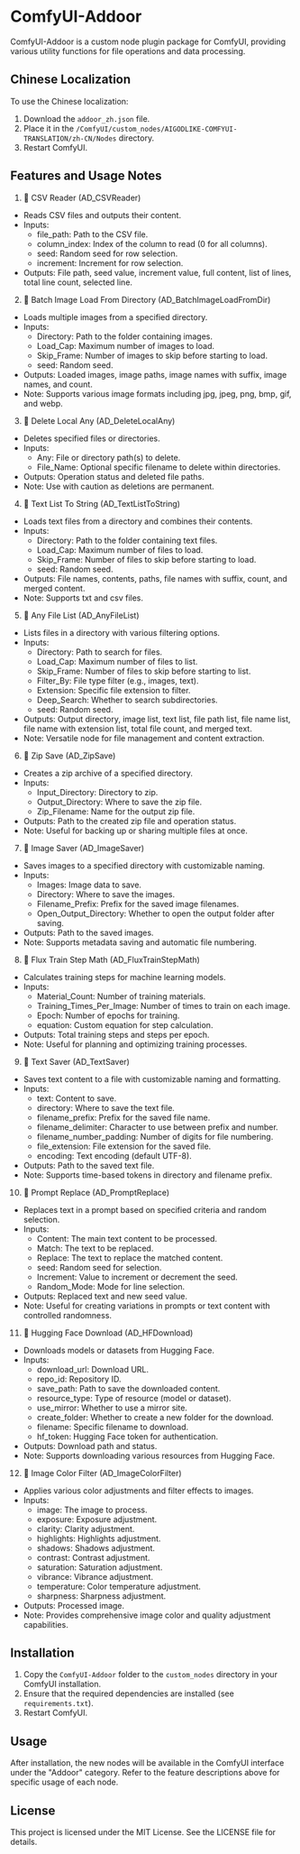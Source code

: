 # ComfyUI-Addoor

ComfyUI-Addoor is a custom node plugin package for ComfyUI, providing various utility functions for file operations and data processing.

## Chinese Localization

To use the Chinese localization:
1. Download the `addoor_zh.json` file.
2. Place it in the `/ComfyUI/custom_nodes/AIGODLIKE-COMFYUI-TRANSLATION/zh-CN/Nodes` directory.
3. Restart ComfyUI.

## Features and Usage Notes

1. 🌻 CSV Reader (AD_CSVReader)
 - Reads CSV files and outputs their content.
 - Inputs:
   - file_path: Path to the CSV file.
   - column_index: Index of the column to read (0 for all columns).
   - seed: Random seed for row selection.
   - increment: Increment for row selection.
 - Outputs: File path, seed value, increment value, full content, list of lines, total line count, selected line.

2. 🌻 Batch Image Load From Directory (AD_BatchImageLoadFromDir)
 - Loads multiple images from a specified directory.
 - Inputs:
   - Directory: Path to the folder containing images.
   - Load_Cap: Maximum number of images to load.
   - Skip_Frame: Number of images to skip before starting to load.
   - seed: Random seed.
 - Outputs: Loaded images, image paths, image names with suffix, image names, and count.
 - Note: Supports various image formats including jpg, jpeg, png, bmp, gif, and webp.

3. 🌻 Delete Local Any (AD_DeleteLocalAny)
 - Deletes specified files or directories.
 - Inputs:
   - Any: File or directory path(s) to delete.
   - File_Name: Optional specific filename to delete within directories.
 - Outputs: Operation status and deleted file paths.
 - Note: Use with caution as deletions are permanent.

4. 🌻 Text List To String (AD_TextListToString)
 - Loads text files from a directory and combines their contents.
 - Inputs:
   - Directory: Path to the folder containing text files.
   - Load_Cap: Maximum number of files to load.
   - Skip_Frame: Number of files to skip before starting to load.
   - seed: Random seed.
 - Outputs: File names, contents, paths, file names with suffix, count, and merged content.
 - Note: Supports txt and csv files.

5. 🌻 Any File List (AD_AnyFileList)
 - Lists files in a directory with various filtering options.
 - Inputs:
   - Directory: Path to search for files.
   - Load_Cap: Maximum number of files to list.
   - Skip_Frame: Number of files to skip before starting to list.
   - Filter_By: File type filter (e.g., images, text).
   - Extension: Specific file extension to filter.
   - Deep_Search: Whether to search subdirectories.
   - seed: Random seed.
 - Outputs: Output directory, image list, text list, file path list, file name list, file name with extension list, total file count, and merged text.
 - Note: Versatile node for file management and content extraction.

6. 🌻 Zip Save (AD_ZipSave)
 - Creates a zip archive of a specified directory.
 - Inputs:
   - Input_Directory: Directory to zip.
   - Output_Directory: Where to save the zip file.
   - Zip_Filename: Name for the output zip file.
 - Outputs: Path to the created zip file and operation status.
 - Note: Useful for backing up or sharing multiple files at once.

7. 🌻 Image Saver (AD_ImageSaver)
 - Saves images to a specified directory with customizable naming.
 - Inputs:
   - Images: Image data to save.
   - Directory: Where to save the images.
   - Filename_Prefix: Prefix for the saved image filenames.
   - Open_Output_Directory: Whether to open the output folder after saving.
 - Outputs: Path to the saved images.
 - Note: Supports metadata saving and automatic file numbering.

8. 🌻 Flux Train Step Math (AD_FluxTrainStepMath)
 - Calculates training steps for machine learning models.
 - Inputs:
   - Material_Count: Number of training materials.
   - Training_Times_Per_Image: Number of times to train on each image.
   - Epoch: Number of epochs for training.
   - equation: Custom equation for step calculation.
 - Outputs: Total training steps and steps per epoch.
 - Note: Useful for planning and optimizing training processes.

9. 🌻 Text Saver (AD_TextSaver)
 - Saves text content to a file with customizable naming and formatting.
 - Inputs:
   - text: Content to save.
   - directory: Where to save the text file.
   - filename_prefix: Prefix for the saved file name.
   - filename_delimiter: Character to use between prefix and number.
   - filename_number_padding: Number of digits for file numbering.
   - file_extension: File extension for the saved file.
   - encoding: Text encoding (default UTF-8).
 - Outputs: Path to the saved text file.
 - Note: Supports time-based tokens in directory and filename prefix.

10. 🌻 Prompt Replace (AD_PromptReplace)
 - Replaces text in a prompt based on specified criteria and random selection.
 - Inputs:
   - Content: The main text content to be processed.
   - Match: The text to be replaced.
   - Replace: The text to replace the matched content.
   - seed: Random seed for selection.
   - Increment: Value to increment or decrement the seed.
   - Random_Mode: Mode for line selection.
 - Outputs: Replaced text and new seed value.
 - Note: Useful for creating variations in prompts or text content with controlled randomness.

11. 🌻 Hugging Face Download (AD_HFDownload)
 - Downloads models or datasets from Hugging Face.
 - Inputs:
   - download_url: Download URL.
   - repo_id: Repository ID.
   - save_path: Path to save the downloaded content.
   - resource_type: Type of resource (model or dataset).
   - use_mirror: Whether to use a mirror site.
   - create_folder: Whether to create a new folder for the download.
   - filename: Specific filename to download.
   - hf_token: Hugging Face token for authentication.
 - Outputs: Download path and status.
 - Note: Supports downloading various resources from Hugging Face.

12. 🌻 Image Color Filter (AD_ImageColorFilter)
 - Applies various color adjustments and filter effects to images.
 - Inputs:
   - image: The image to process.
   - exposure: Exposure adjustment.
   - clarity: Clarity adjustment.
   - highlights: Highlights adjustment.
   - shadows: Shadows adjustment.
   - contrast: Contrast adjustment.
   - saturation: Saturation adjustment.
   - vibrance: Vibrance adjustment.
   - temperature: Color temperature adjustment.
   - sharpness: Sharpness adjustment.
 - Outputs: Processed image.
 - Note: Provides comprehensive image color and quality adjustment capabilities.

## Installation

1. Copy the `ComfyUI-Addoor` folder to the `custom_nodes` directory in your ComfyUI installation.
2. Ensure that the required dependencies are installed (see `requirements.txt`).
3. Restart ComfyUI.

## Usage

After installation, the new nodes will be available in the ComfyUI interface under the "Addoor" category. Refer to the feature descriptions above for specific usage of each node.

## License

This project is licensed under the MIT License. See the LICENSE file for details.

